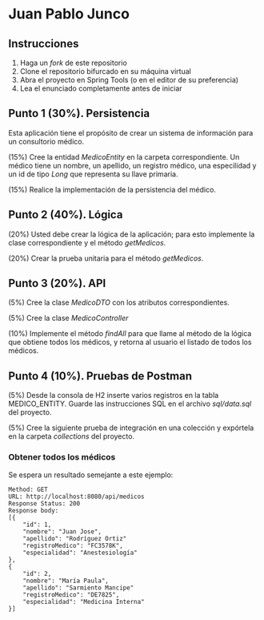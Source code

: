 # Juan Pablo Junco

## Instrucciones

1. Haga un _fork_ de este repositorio
2. Clone el repositorio bifurcado en su máquina virtual
3. Abra el proyecto en Spring Tools (o en el editor de su preferencia)
4. Lea el enunciado completamente antes de iniciar

## Punto 1 (30%). Persistencia

Esta aplicación tiene el propósito de crear un sistema de información para un consultorio médico.

(15%) Cree la entidad _MedicoEntity_ en la carpeta correspondiente. Un médico tiene un nombre, un apellido, un registro médico, una especilidad y un id de tipo _Long_ que representa su llave primaria.

(15%) Realice la implementación de la persistencia del médico.

## Punto 2 (40%). Lógica

(20%) Usted debe crear la lógica de la aplicación; para esto implemente la clase correspondiente y el método _getMedicos_.

(20%) Crear la prueba unitaria para el método _getMedicos_.

## Punto 3 (20%). API

(5%) Cree la clase _MedicoDTO_ con los atributos correspondientes. 

(5%) Cree la clase _MedicoController_

(10%) Implemente el método _findAll_ para que llame al método de la lógica que obtiene todos los médicos, y retorna al usuario el listado de todos los médicos.

## Punto 4 (10%). Pruebas de Postman

(5%) Desde la consola de H2 inserte varios registros en la tabla MEDICO_ENTITY. Guarde las instrucciones SQL en el archivo _sql/data.sql_ del proyecto.   

(5%) Cree la siguiente prueba de integración en una colección y expórtela en la carpeta _collections_ del proyecto.

### Obtener todos los médicos

Se espera un resultado semejante a este ejemplo:
```
Method: GET
URL: http://localhost:8080/api/medicos
Response Status: 200
Response body:
[{
	"id": 1,
	"nombre": "Juan Jose",
	"apellido": "Rodríguez Ortiz"
	"registroMedico": "FC3578K",
	"especialidad": "Anestesiología"
},
{
	"id": 2,
	"nombre": "María Paula",
	"apellido": "Sarmiento Mancipe"
	"registroMedico": "DE7825",
	"especialidad": "Medicina Interna"
}]
```


